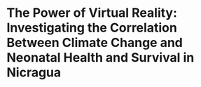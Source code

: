 # The Power of Virtual Reality: Investigating the Correlation Between Climate Change and Neonatal Health and Survival in Nicragua
